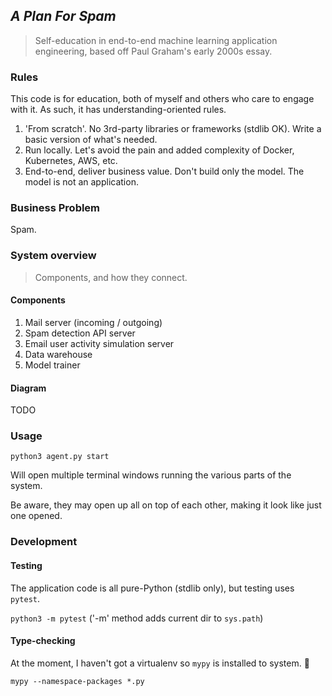 ---
---
## _A Plan For Spam_

> Self-education in end-to-end machine learning application engineering, based off
> Paul Graham's early 2000s essay.

### Rules

This code is for education, both of myself and others who care to engage with it. As such,
it has understanding-oriented rules.

1. 'From scratch'. No 3rd-party libraries or frameworks (stdlib OK). Write a basic version of what's needed.
2. Run locally. Let's avoid the pain and added complexity of Docker, Kubernetes, AWS, etc.
3. End-to-end, deliver business value. Don't build only the model. The model is not an application.

### Business Problem

Spam.

### System overview

> Components, and how they connect.

#### Components

1. Mail server (incoming / outgoing)
2. Spam detection API server
3. Email user activity simulation server 
4. Data warehouse
5. Model trainer

#### Diagram

TODO

### Usage

`python3 agent.py start`

Will open multiple terminal windows running the various parts of the system.

Be aware, they may open up all on top of each other, making it look like just one opened.

### Development

#### Testing

The application code is all pure-Python (stdlib only), but testing uses `pytest`. 

`python3 -m pytest` ('-m' method adds current dir to `sys.path`)

#### Type-checking

At the moment, I haven't got a virtualenv so `mypy` is installed to system. 🤮

`mypy --namespace-packages *.py`
